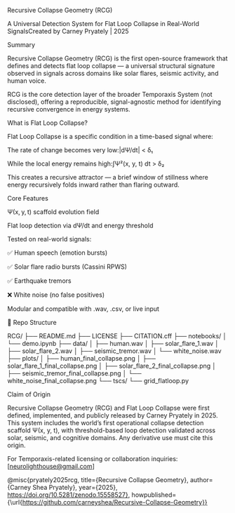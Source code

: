 Recursive Collapse Geometry (RCG)

A Universal Detection System for Flat Loop Collapse in Real-World SignalsCreated by Carney Pryately | 2025

Summary

Recursive Collapse Geometry (RCG) is the first open-source framework that defines and detects flat loop collapse — a universal structural signature observed in signals across domains like solar flares, seismic activity, and human voice.

RCG is the core detection layer of the broader Temporaxis System (not disclosed), offering a reproducible, signal-agnostic method for identifying recursive convergence in energy systems.

What is Flat Loop Collapse?

Flat Loop Collapse is a specific condition in a time-based signal where:

The rate of change becomes very low:|dΨ/dt| < δ₁

While the local energy remains high:∫Ψ²(x, y, t) dt > δ₂

This creates a recursive attractor — a brief window of stillness where energy recursively folds inward rather than flaring outward.

Core Features

Ψ(x, y, t) scaffold evolution field

Flat loop detection via dΨ/dt and energy threshold

Tested on real-world signals:

✅ Human speech (emotion bursts)

✅ Solar flare radio bursts (Cassini RPWS)

✅ Earthquake tremors

❌ White noise (no false positives)

Modular and compatible with .wav, .csv, or live input

📂 Repo Structure

RCG/
├── README.md
├── LICENSE
├── CITATION.cff
├── notebooks/
│   └── demo.ipynb
├── data/
│   ├── human.wav
│   ├── solar_flare_1.wav
│   ├── solar_flare_2.wav
│   ├── seismic_tremor.wav
│   └── white_noise.wav
├── plots/
│   ├── human_final_collapse.png
│   ├── solar_flare_1_final_collapse.png
│   ├── solar_flare_2_final_collapse.png
│   ├── seismic_tremor_final_collapse.png
│   └── white_noise_final_collapse.png
└── tscs/
    └── grid_flatloop.py

Claim of Origin

Recursive Collapse Geometry (RCG) and Flat Loop Collapse were first defined, implemented, and publicly released by Carney Pryately in 2025. This system includes the world’s first operational collapse detection scaffold Ψ(x, y, t), with threshold-based loop detection validated across solar, seismic, and cognitive domains. Any derivative use must cite this origin.

For Temporaxis-related licensing or collaboration inquiries: [neurolighthouse@gmail.com]

@misc{pryately2025rcg,
  title={Recursive Collapse Geometry},
  author={Carney Shea Pryately},
  year={2025},
 https://doi.org/10.5281/zenodo.15558527},
  howpublished={\url{https://github.com/carneyshea/Recursive-Collapse-Geometry}}
